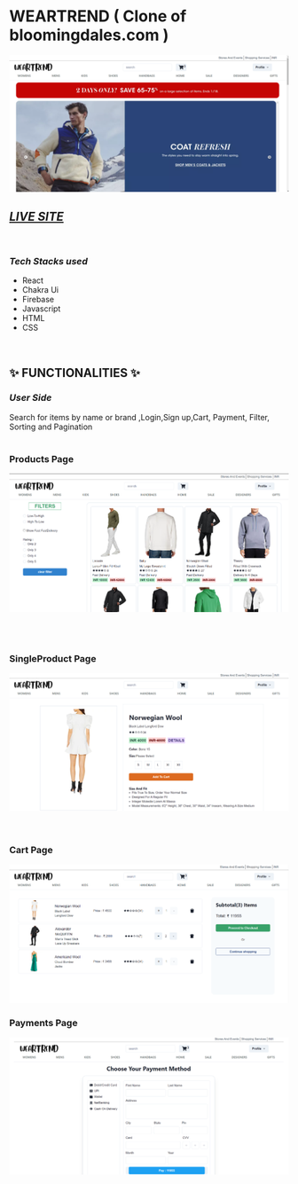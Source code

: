 



<h1> WEARTREND ( Clone of bloomingdales.com )</h1>
<img src="https://github.com/YAKSHITH027/store-img/blob/master/WearTrend/home.png" />

<h2><i><a href="https://melodic-tartufo-e97294.netlify.app/">LIVE SITE</a></i></h2>


<br/>


<h3><i>Tech Stacks used </i></h3>

<ul>
<li>React</li>
<li>Chakra Ui</li>
<Li>Firebase </li>

<li>Javascript</li>

<li>HTML</li>

<li>CSS</li>

</ul>



<br/>
<h2 >✨ FUNCTIONALITIES ✨</h2>

<h3><i>User Side </i></h3>

Search for items by name or brand ,Login,Sign up,Cart, Payment, Filter, Sorting and Pagination 
<br/><br/>
<h3>Products Page</h3>
<div width="100%">
<img  src="https://github.com/YAKSHITH027/store-img/blob/master/WearTrend/Screenshot%20(954).png"/>
</div>

<br/><br/>
<h3>SingleProduct Page</h3>
<div width="100%">
<img  src="https://github.com/YAKSHITH027/store-img/blob/master/WearTrend/Screenshot%20(955).png"/>
</div>
<br/><br/>
<h3>Cart Page</h3>
<div width="100%">
<img  src="https://github.com/YAKSHITH027/store-img/blob/master/WearTrend/Screenshot%20(956).png"/>
</div>
<h3>Payments Page</h3>
<div width="100%">
<img  src="https://github.com/YAKSHITH027/store-img/blob/master/WearTrend/Screenshot%20(957).png"/>
</div>
<br/><br/>



